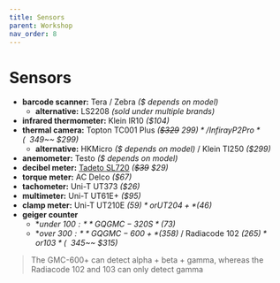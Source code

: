```yaml
---
title: Sensors
parent: Workshop
nav_order: 8
---
```

# Sensors

- **barcode scanner:** Tera / Zebra *($ depends on model)*
	- **alternative:** LS2208 *(sold under multiple brands)*
- **infrared thermometer:** Klein IR10 *($104)*
- **thermal camera:** Topton TC001 Plus *(~~$329~~ $299)* / Infiray P2 Pro *(~~$349~~ $299)*
	- **alternative:** HKMicro *($ depends on model)* / Klein TI250 *($299)*
- **anemometer:** Testo *($ depends on model)*
- **decibel meter:** [Tadeto SL720](https://www.amazon.com/dp/B09G6HLNVV) *(~~$39~~ $29)*
- **torque meter:** AC Delco *($67)*
- **tachometer:** Uni-T UT373 *($26)*
- **multimeter:** Uni-T UT61E+ *($95)*
- **clamp meter:** Uni-T UT210E *($59)* or UT204+ *($46)*
- **geiger counter** 
	- **under $100:** GQ GMC-320S *($73)*
	- **over $300:** GQ GMC-600+ *($358)* / Radiacode 102 *($265)* or 103 *(~~$345~~ $315)*

> The GMC-600+ can detect alpha + beta + gamma, whereas the Radiacode 102 and 103 can only detect gamma
